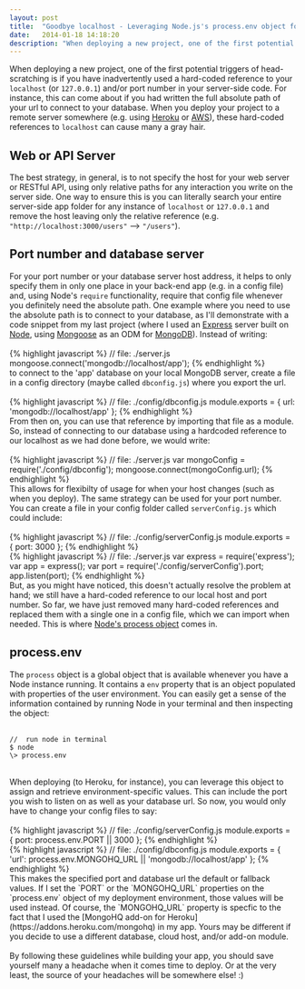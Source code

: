 ```yaml
---
layout: post
title:  "Goodbye localhost - Leveraging Node.js's process.env object for seamless deployment"
date:   2014-01-18 14:18:20
description: "When deploying a new project, one of the first potential triggers of head-scratching is if you have inadvertently used a hard-coded reference to your localhost (or 127.0.0.1) and/or port number in your server-side code."
---
```


When deploying a new project, one of the first potential triggers of head-scratching is if you have inadvertently used a hard-coded reference to your `localhost` (or `127.0.0.1`) and/or port number in your server-side code. For instance, this can come about if you had written the full absolute path of your url to connect to your database.  When you deploy your project to a remote server somewhere (e.g. using [Heroku](https://www.heroku.com/) or [AWS](http://aws.amazon.com/)), these hard-coded references to `localhost` can cause many a gray hair.

## Web or API Server

The best strategy, in general, is to not specify the host for your web server or RESTful API, using only relative paths for any interaction you write on the server side.  One way to ensure this is you can literally search your entire server-side app folder for any instance of `localhost` or `127.0.0.1` and remove the host leaving only the relative reference (e.g. `"http://localhost:3000/users"` --> `"/users"`).

## Port number and database server

For your port number or your database server host address, it helps to only specify them in only one place in your back-end app (e.g. in a config file) and, using Node's `require` functionality, require that config file whenever you definitely need the absolute path.  One example where you need to use the absolute path is to connect to your database, as I'll demonstrate with a code snippet from my last project (where I used an [Express](http://expressjs.com) server built on [Node](http://nodejs.org/), using [Mongoose](http://mongoosejs.com/) as an ODM for [MongoDB](http://www.mongodb.org/)).  Instead of writing:
<br/>
<br/>
{% highlight javascript %}
//  file: ./server.js
  mongoose.connect('mongodb://localhost/app');
{% endhighlight %}
<br/>
 to connect to the 'app' database on your local MongoDB server, create a file in a config directory (maybe called `dbconfig.js`) where you export the url.
<br/>
<br/>
{% highlight javascript %}
//  file: ./config/dbconfig.js
  module.exports = {
    url: 'mongodb://localhost/app'
  };
{% endhighlight %}
<br/>
From then on, you can use that reference by importing that file as a module. So, instead of connecting to our database using a hardcoded reference to our localhost as we had done before, we would write:
<br/>
<br/>
{% highlight javascript %}
//  file: ./server.js
  var mongoConfig = require('./config/dbconfig');
  mongoose.connect(mongoConfig.url);
{% endhighlight %}
<br/>
This allows for flexibilty of usage for when your host changes (such as when you deploy).  The same strategy can be used for your port number.  You can create a file in your config folder called `serverConfig.js` which could include:
<br/>
<br/>
{% highlight javascript %}
//  file: ./config/serverConfig.js
  module.exports = {
    port: 3000
  };
{% endhighlight %}
<br/>
{% highlight javascript %}
//  file: ./server.js
  var express = require('express');
  var app = express();
  var port = require('./config/serverConfig').port;
  app.listen(port);
{% endhighlight %}
<br/>
But, as you might have noticed, this doesn't actually resolve the problem at hand; we still have a hard-coded reference to our local host and port number. So far, we have just removed many hard-coded references and replaced them with a single one in a config file, which we can import when needed.  This is where [Node's process object](http://nodejs.org/api/process.html#process_process) comes in.

## process.env

The `process` object is a global object that is available whenever you have a Node instance running.  It contains a `env` property that is an object populated with properties of the user environment.  You can easily get a sense of the information contained by running Node in your terminal and then inspecting the object:
<br/><br/>
<pre><code>//  run node in terminal
$ node
\> process.env
</pre></code>
<br/>
When deploying (to Heroku, for instance), you can leverage this object to assign and retrieve environment-specific values.  This can include the port you wish to listen on as well as your database url.  So now, you would only have to change your config files to say: 
<br/>
<br/>
{% highlight javascript %}
//  file: ./config/serverConfig.js
  module.exports = {
    port: process.env.PORT || 3000 
  };
{% endhighlight %}
<br/>
{% highlight javascript %}
//  file: ./config/dbconfig.js
  module.exports = {
    'url': process.env.MONGOHQ_URL || 'mongodb://localhost/app'
  };
{% endhighlight %}
<br/>
This makes the specified port and database url the default or fallback values. If I set the `PORT` or the `MONGOHQ_URL` properties on the `process.env` object of my deployment environment, those values will be used instead. Of course, the `MONGOHQ_URL` property is specfic to the fact that I used the [MongoHQ add-on for Heroku](https://addons.heroku.com/mongohq) in my app.  Yours may be different if you decide to use a different database, cloud host, and/or add-on module.
<br/>
<br/>
By following these guidelines while building your app, you should save yourself many a headache when it comes time to deploy.  Or at the very least, the source of your headaches will be somewhere else! :)
